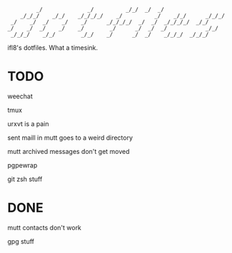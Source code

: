 ```text
         _/              _/          _/_/  _/  _/                      
    _/_/_/    _/_/    _/_/_/_/    _/          _/    _/_/      _/_/_/   
 _/    _/  _/    _/    _/      _/_/_/_/  _/  _/  _/_/_/_/  _/_/        
_/    _/  _/    _/    _/        _/      _/  _/  _/            _/_/     
 _/_/_/    _/_/        _/_/    _/      _/  _/    _/_/_/  _/_/_/        
```

ifl8's dotfiles. What a timesink.

# TODO

weechat

tmux

urxvt is a pain

sent maill in mutt goes to a weird directory

mutt archived messages don't get moved 

pgpewrap

git zsh stuff

# DONE

mutt contacts don't work

gpg stuff
